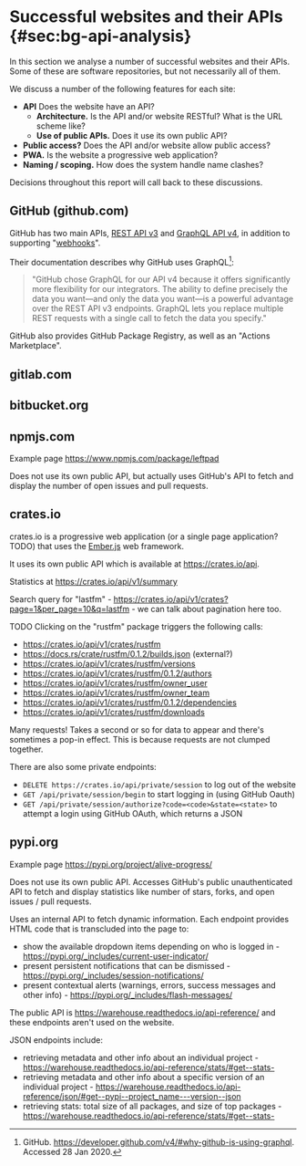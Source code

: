 # Successful websites and their APIs {#sec:bg-api-analysis}

In this section we analyse a number of successful websites and their APIs. Some of these are software repositories, but not necessarily all of them.

We discuss a number of the following features for each site:

- **API** Does the website have an API?
    - **Architecture.** Is the API and/or website RESTful? What is the URL scheme like?
    - **Use of public APIs.** Does it use its own public API?
- **Public access?** Does the API and/or website allow public access?
- **PWA.** Is the website a progressive web application?
- **Naming / scoping.** How does the system handle name clashes?

Decisions throughout this report will call back to these discussions.

## GitHub (github.com)

GitHub has two main APIs, [REST API v3] and [GraphQL API v4], in addition to supporting "[webhooks](https://developer.github.com/webhooks/)".

Their documentation describes why GitHub uses GraphQL[^why-graphql]:

> "GitHub chose GraphQL for our API v4 because it offers significantly more flexibility for our integrators. The ability to define precisely the data you want—and only the data you want—is a powerful advantage over the REST API v3 endpoints. GraphQL lets you replace multiple REST requests with a single call to fetch the data you specify."

[REST API v3]: https://developer.github.com/v3/
[GraphQL API v4]: https://developer.github.com/v4/
[^why-graphql]: GitHub. https://developer.github.com/v4/#why-github-is-using-graphql. Accessed 28 Jan 2020.

GitHub also provides GitHub Package Registry, as well as an "Actions Marketplace".

## gitlab.com

## bitbucket.org

## npmjs.com

Example page https://www.npmjs.com/package/leftpad

Does not use its own public API, but actually uses GitHub's API to fetch and display the number of open issues and pull requests.

## crates.io

crates.io is a progressive web application (or a single page application? TODO) that uses the [Ember.js](https://emberjs.com/) web framework.

It uses its own public API which is available at https://crates.io/api.

Statistics at https://crates.io/api/v1/summary

Search query for "lastfm" - https://crates.io/api/v1/crates?page=1&per_page=10&q=lastfm - we can talk about pagination here too.

TODO Clicking on the "rustfm" package triggers the following calls:

- https://crates.io/api/v1/crates/rustfm
- https://docs.rs/crate/rustfm/0.1.2/builds.json (external?)
- https://crates.io/api/v1/crates/rustfm/versions
- https://crates.io/api/v1/crates/rustfm/0.1.2/authors
- https://crates.io/api/v1/crates/rustfm/owner_user
- https://crates.io/api/v1/crates/rustfm/owner_team
- https://crates.io/api/v1/crates/rustfm/0.1.2/dependencies
- https://crates.io/api/v1/crates/rustfm/downloads

Many requests! Takes a second or so for data to appear and there's sometimes a pop-in effect. This is because requests are not clumped together.

There are also some private endpoints:

- `DELETE https://crates.io/api/private/session` to log out of the website
- `GET /api/private/session/begin` to start logging in (using GitHub Oauth)
- `GET /api/private/session/authorize?code=<code>&state=<state>` to attempt a login using GitHub OAuth, which returns a JSON

## pypi.org

Example page https://pypi.org/project/alive-progress/

Does not use its own public API. Accesses GitHub's public unauthenticated API to fetch and display statistics like number of stars, forks, and open issues / pull requests.

Uses an internal API to fetch dynamic information. Each endpoint provides HTML code that is transcluded into the page to:

- show the available dropdown items depending on who is logged in - https://pypi.org/_includes/current-user-indicator/
- present persistent notifications that can be dismissed - https://pypi.org/_includes/session-notifications/
- present contextual alerts (warnings, errors, success messages and other info) - https://pypi.org/_includes/flash-messages/

The public API is https://warehouse.readthedocs.io/api-reference/ and these endpoints aren't used on the website.

JSON endpoints include:

- retrieving metadata and other info about an individual project - https://warehouse.readthedocs.io/api-reference/stats/#get--stats-
- retrieving metadata and other info about a specific version of an individual project - https://warehouse.readthedocs.io/api-reference/json/#get--pypi--project_name---version--json
- retrieving stats: total size of all packages, and size of top packages - https://warehouse.readthedocs.io/api-reference/stats/#get--stats-
